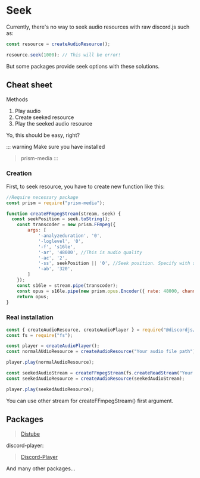 # Seek

Currently, there's no way to seek audio resources with raw discord.js such as:

```js
const resource = createAudioResource();

resource.seek(1000); // This will be error!
```

But some packages provide seek options with these solutions.

## Cheat sheet

Methods

1. Play audio
2. Create seeked resource
3. Play the seeked audio resource

Yo, this should be easy, right?

::: warning
Make sure you have installed 

>prism-media
:::

### Creation

First, to seek resource, you have to create new function like this:

```js
//Require necessary package
const prism = require("prism-media");

function createFFmpegStream(stream, seek) {
  const seekPosition = seek.toString();
	const transcoder = new prism.FFmpeg({
		args: [
			'-analyzeduration', '0',
			'-loglevel', '0',
			'-f', 's16le',
			'-ar', '48000', //This is audio quality
			'-ac', '2',
			'-ss', seekPosition || '0', //Seek position. Specify with seconds. Should pass string
			'-ab', '320',
		]
	});
	const s16le = stream.pipe(transcoder);
	const opus = s16le.pipe(new prism.opus.Encoder({ rate: 48000, channels: 2, frameSize: 960 }));
	return opus;
}
```

### Real installation

```js
const { createAudioResource, createAudioPlayer } = require("@discordjs/voice");
const fs = require("fs");

const player = createAudioPlayer();
const normalAUdioResource = createAudioResource("Your audio file path");

player.play(normalAudioResource);

const seekedAudioStream = createFFmpegStream(fs.createReadStream("Your audio file path"), "10"); //Seek to 10s
const seekedAudioResource = createAudioResource(seekedAudioStream);

player.play(seekedAudioResource);
```

You can use other stream for createFFmpegStream() first argument.

## Packages
>[Distube](https://npm.im/distube "Distube npm")

discord-player:

>[Discord-Player](https://npm.im/discord-player "Discord-Player")

And many other packages...
